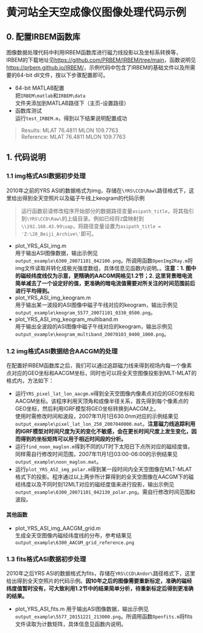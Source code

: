 # 黄河站全天空成像仪图像处理代码示例
## 0. 配置IRBEM函数库
图像数据处理代码中利用IRBEM函数库进行磁力线投影以及坐标系转换等，IRBEM的下载地址见<https://github.com/PRBEM/IRBEM/tree/main>，函数说明见<https://prbem.github.io/IRBEM/>，示例代码中包含了IRBEM的基础文件以及所需要的64-bit dll文件，按以下步骤配置即可。

+ 64-bit MATLAB配置  
把`IRBEM\matlab`和`IRBEM\data`文件夹添加到MATLAB路径下（主页-设置路径）
+ 函数库测试  
运行`test_IRBEM.m`，得到以下结果说明配置成功  
> Results: MLAT 76.4811 MLON 109.7763  
> Reference: MLAT 76.4811 MLON 109.7763  
## 1. 代码说明  
### 1.1 img格式ASI数据初步处理
2010年之前的YRS ASI的数据格式为img，存储在`\YRS\CCD\Raw\`路径格式下，这里给出得到全天空照片以及磁子午线上keogram的代码示例  
> 运行函数前请修改程序开始部分的数据路径变量`asipath_title`，将其指引到`\YRS\CCD\Raw\`的上级目录。例如已经将`Z`盘映射到`\\192.168.43.99\uap`，将路径变量设置为`asipath_title = 'Z:\20_Beiji_Archive\'`即可。  
+ plot_YRS_ASI_img.m  
用于输出ASI图像数据，输出示例见`output_example\6300_20071101_042100.png`。所调用函数`OpenImg2Ray.m`将img文件读取并转化成极光强度数组，具体信息见函数内说明。。**注意：1. 图中的磁经纬度线仅为示意，更精确的AACGM网格见1.2节；2. 这里背景暗电流简单减去了一个设定好的值，更准确的暗电流值需要对所关注的时间范围前后进行平均得到。**
+ plot_YRS_ASI_img_keogram.m  
用于输出某一波段的ASI图像中磁子午线对应的keogram，输出示例见`output_example\keogram_5577_20071101_0330_0500.png`。  
+ plot_YRS_ASI_img_keogram_multiband.m  
用于输出全波段的ASI图像中磁子午线对应的keogram，输出示例见`output_example\keogram_multiband_20070103_0400_1000.png`。  
### 1.2 img格式ASI数据结合AACGM的处理
在配置好IRBEM函数库之后，我们可以通过追踪磁力线来得到视场内每一个像素点对应的GEO坐标和AACGM坐标，同时也可以将全天空图像投影到MLT-MLAT的格式内，方法如下： 
+ 运行`YRS_pixel_lat_lon_aacgm.m`得到全天空图像内像素点对应的GEO坐标和AACGM坐标。该程序利用天顶角和成像半径关系，首先得到每个像素点的GEO坐标，然后利用IGRF模型将GEO坐标转换到AACGM上。  
使用时需修改时间和波段，2007年11月1日630.0nm对应的示例结果见`output_example\pixel_lat_lon_250_2007040000.mat`。**注意磁力线追踪利用的IGRF模型对时间尺度为天的变化不敏感，会在更长时间尺度上发生变化，因而得到的坐标矩阵可以用于相近时间段的分析。**  
+ 运行`find_noon_maglon.m`得到不同的UT时下太阳日下点所对应的磁经度值，同样需自行修改时间范围，2007年11月1日03:00-06:00的示例结果见`output_example\noon_maglon.mat`。  
+ 运行`plot_YRS_ASI_img_polar.m`得到某一段时间内全天空图像在MLT-MLAT格式下的投影。程序通过以上两步所计算得到的全天空图像在AACGM下的磁经纬度以及不同时刻12MLT对应的磁经度值来进行投影，输出示例见`output_example\6300_20071101_042130_polar.png`。需自行修改时间范围和波段。
#### 其他函数
+ plot_YRS_ASI_img_AACGM_grid.m  
生成全天空图像内磁经纬度线的分布，参考结果见`output_example\6300_AACGM_grid_reference.png`
### 1.3 fits格式ASI数据初步处理  
2010年之后YRS ASI的数据格式为fits，存储在`YRS\CCD\Andor\`路径格式下，这里给出得到全天空照片的代码示例。**因10年之后的图像需要重新标定，准确的磁经纬度值暂时没有，可大致利用1.2节中的结果简单分析，待重新标定后得到更准确的结果。**
+ plot_YRS_ASI_fits.m 
用于输出ASI图像数据，输出示例见`output_example\5577_20151221_213000.png`。所调用函数`Openfits.m`将fits文件读取为计数矩阵，具体信息见函数内说明。
